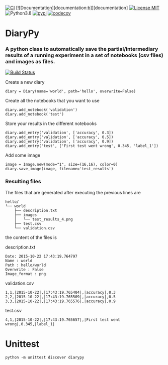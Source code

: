 [![CI][ci:b]][ci]
[![Documentation][documentation:b]][documentation]
[![License MIT][license:b]][license]
![Python3.8][python:b]
[![pypi][pypi:b]][pypi]
[![codecov][codecov:b]][codecov]

[ci]: https://github.com/perellonieto/DiaryPy/actions/workflows/ci.yml
[ci:b]: https://github.com/perellonieto/diarypy/workflows/CI/badge.svg
[license]: https://github.com/perellonieto/DiaryPy/blob/master/LICENSE.txt
[license:b]: https://img.shields.io/github/license/perellonieto/diarypy.svg
[python:b]: https://img.shields.io/badge/python-3.8-blue
[pypi]: https://badge.fury.io/py/diarypy
[pypi:b]: https://badge.fury.io/py/diarypy.svg
[codecov]: https://codecov.io/gh/perellonieto/DiaryPy
[codecov:b]: https://codecov.io/gh/perellonieto/DiaryPy/branch/master/graph/badge.svg?token=AYMZPLELT3


# DiaryPy

### A python class to automatically save the partial/intermediary results of a running experiment in a set of notebooks (csv files) and images as files.

[![Build Status](https://travis-ci.org/perellonieto/DiaryPy.svg?branch=master)](https://travis-ci.org/perellonieto/DiaryPy)

Create a new diary

```
diary = Diary(name='world', path='hello', overwrite=False)
```

Create all the notebooks that you want to use

```
diary.add_notebook('validation')
diary.add_notebook('test')
```

Store your results in the different notebooks

```
diary.add_entry('validation', ['accuracy', 0.3])
diary.add_entry('validation', ['accuracy', 0.5])
diary.add_entry('validation', ['accuracy', 0.9])
diary.add_entry('test', ['First test went wrong', 0.345, 'label_1'])
```

Add some image

```
image = Image.new(mode="1", size=(16,16), color=0)
diary.save_image(image, filename='test_results')
```

### Resulting files

The files that are generated after executing the previous lines are

```
hello/
└── world
    ├── description.txt
    ├── images
    │   └── test_results_4.png
    ├── test.csv
    └── validation.csv
```
the content of the files is

description.txt
```
Date: 2015-10-22 17:43:19.764797
Name : world
Path : hello/world
Overwrite : False
Image_format : png
```

validation.csv
```
1,1,|2015-10-22|,|17:43:19.765404|,|accuracy|,0.3
2,2,|2015-10-22|,|17:43:19.765509|,|accuracy|,0.5
3,3,|2015-10-22|,|17:43:19.765576|,|accuracy|,0.9
```

test.csv
```
4,1,|2015-10-22|,|17:43:19.765657|,|First test went wrong|,0.345,|label_1|
```

# Unittest

```
python -m unittest discover diarypy
```
